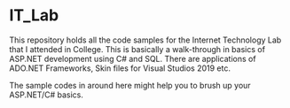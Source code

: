 # IT_Lab
This repository holds all the code samples for the Internet Technology Lab that I attended in College. This is basically a walk-through in basics of ASP.NET development using C# and SQL. There are applications of ADO.NET Frameworks, Skin files for Visual Studios 2019 etc.

The sample codes in around here might help you to brush up your ASP.NET/C# basics. 
